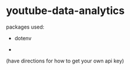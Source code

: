 # youtube-data-analytics

packages used:
- dotenv

- 
(have directions for how to get your own api key)

